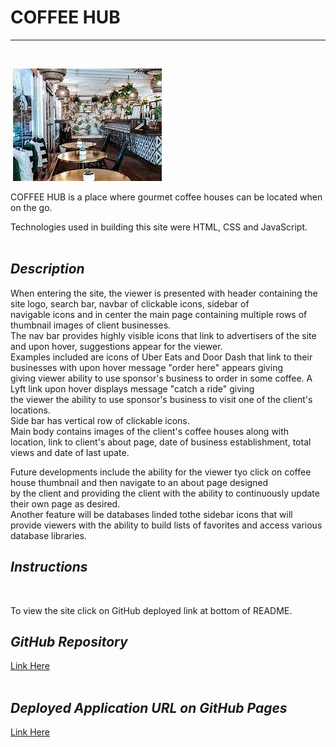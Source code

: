 # **COFFEE HUB**
---

<br>

![Desktop Img](./thumbnails/coffee-house-j.jpg) 

 COFFEE HUB is a place where gourmet coffee houses can be located when on the go.  
 
Technologies used in building this site were HTML, CSS and JavaScript.  
<br>

## *Description*  

When entering the site, the viewer is presented with header containing the site logo, search bar, navbar of clickable icons, sidebar of  
navigable icons and in center the main page containing multiple rows of thumbnail images of client businesses.  
The nav bar provides highly visible icons that link to advertisers of the site and upon hover, suggestions appear for the viewer.  
Examples included are icons of Uber Eats and Door Dash that link to their businesses with upon hover message "order here" appears giving  
giving viewer ability to use sponsor's business to order in some coffee.  A Lyft link upon hover displays message "catch a ride" giving  
the viewer the ability to use sponsor's business to visit one of the client's locations.  
Side bar has vertical row of clickable icons.  
Main body contains images of the client's coffee houses along with location, link to client's about page, date of business establishment,  total views and date of last upate.    

Future developments include the ability for the viewer tyo click on coffee house thumbnail and then navigate to an about page designed  
by the client and providing the client with the ability to continuously update their own page as desired.  
Another feature will be databases linded tothe sidebar icons that will provide viewers with the ability to build lists of favorites and access various database libraries.  


## *Instructions*  
<br>

To view the site click on  GitHub deployed link at bottom of README.  

## *GitHub Repository*  

[Link Here](https://github.com/JosieSavill/coffee-hub)
<br>
<br>

## *Deployed Application URL on GitHub Pages*

[Link Here](https://josiesavill.github.io/coffee-hub/)  


 
 








    




























